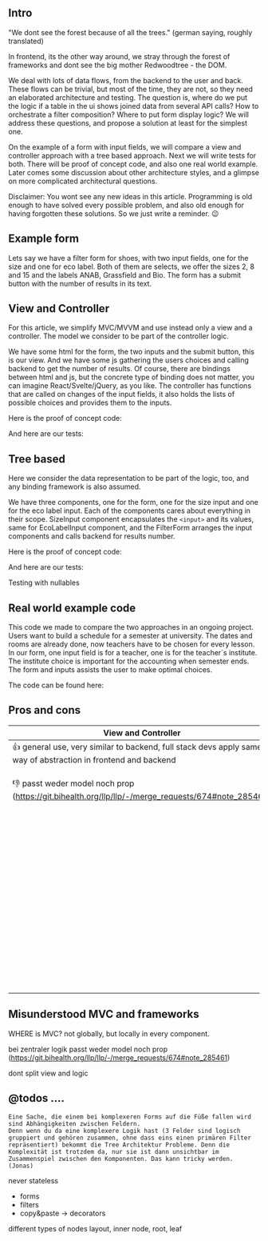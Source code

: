 

## Intro

"We dont see the forest because of all the trees." (german saying, roughly translated)

In frontend, its the other way around, we stray through the forest of frameworks and dont see the big mother Redwoodtree - the DOM.

We deal with lots of data flows, from the backend to the user and back. These flows can be trivial, but most of the time, they are not, 
so they need an elaborated architecture and testing. The question is, where do we put the logic if a table in the ui shows 
joined data from several API calls? How to orchestrate a filter composition? Where to put form display logic? We will 
address these questions, and propose a solution at least for the simplest one. 

On the example of a form with input fields, we will compare a view and controller approach with a tree based approach. 
Next we will write tests for both. There will be proof of concept code, and also one real world example. 
Later comes some discussion about other architecture styles, and a glimpse on more complicated architectural questions. 

Disclaimer: You wont see any new ideas in this article. Programming is old enough to have solved every possible problem, 
and also old enough for having forgotten these solutions. So we just write a reminder. 😉

## Example form

Lets say we have a filter form for shoes, with two input fields, one for the size and one for eco label. Both of them are selects, 
we offer the sizes 2, 8 and 15 and the labels ANAB, Grassfield and Bio. The form has a submit button with the number of results in
its text. 

## View and Controller

For this article, we simplify MVC/MVVM and use instead only a view and a controller. The model we consider to be part of the controller logic.  

We have some html for the form, the two inputs and the submit button, this is our view. And we have some js gathering the users choices and
calling backend to get the number of results. Of course, there are bindings between html and js, but the concrete type of binding does not matter, 
you can imagine React/Svelte/jQuery, as you like. The controller has functions that are called on changes of the input fields, it also holds the 
lists of possible choices and provides them to the inputs.

Here is the proof of concept code: 

And here are our tests: 


## Tree based

Here we consider the data representation to be part of the logic, too, and any binding framework is also assumed.

We have three components, one for the form, one for the size input and one for the eco label input. Each of the components cares about 
everything in their scope. SizeInput component encapsulates the `<input>` and its values, same for EcoLabelInput component, and the FilterForm
arranges the input components and calls backend for results number.

Here is the proof of concept code:

And here are our tests:

Testing with nullables

## Real world example code

This code we made to compare the two approaches in an ongoing project. Users want to build a schedule for a semester at university. The dates and
rooms are already done, now teachers have to be chosen for every lesson. In our form, one input field is for a teacher, one is for the teacher´s 
institute. The institute choice is important for the accounting when semester ends. The form and inputs assists the user to make optimal choices.

The code can be found here: 

## Pros and cons

| View and Controller                                                                                             | Tree based                                                                               |
|-----------------------------------------------------------------------------------------------------------------|------------------------------------------------------------------------------------------|
| 👍  general use, very similar to backend, full stack devs apply same way of abstraction in frontend and backend | 👍 logic structure fits DOM structure                                                     | 
|       👎 passt weder model noch prop (https://git.bihealth.org/llp/llp/-/merge_requests/674#note_285461)                                                                                                            | 👍 debugging with browser dev tools leads directly to right component                     |
|                                                                                                                 | 👍 logic scales gracefully, its clear, where to put the logic for new features            |
|                                                                                                                 | 👍 fits concepts of frontend frameworks focussing on components like React/Vue/Svelte/... |
|                                                                                                                 | 👍 fits specific frontend testing concepts like recommended by Playwright/...             |


## Misunderstood MVC and frameworks

WHERE is MVC? not globally, but locally in every component.

bei zentraler logik passt weder model noch prop (https://git.bihealth.org/llp/llp/-/merge_requests/674#note_285461)


dont split view and logic

## @todos .... 

```
Eine Sache, die einem bei komplexeren Forms auf die Füße fallen wird sind Abhängigkeiten zwischen Feldern.
Denn wenn du da eine komplexere Logik hast (3 Felder sind logisch gruppiert und gehören zusammen, ohne dass eins einen primären Filter repräsentiert) bekommt die Tree Architektur Probleme. Denn die Komplexität ist trotzdem da, nur sie ist dann unsichtbar im Zusammenspiel zwischen den Komponenten. Das kann tricky werden. (Jonas)
```

never stateless

- forms
- filters
- copy&paste -> decorators

different types of nodes
layout, inner node, root, leaf


